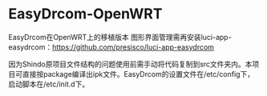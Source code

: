 # EasyDrcom-OpenWRT
EasyDrcom在OpenWRT上的移植版本
图形界面管理需再安装luci-app-easydrcom：https://github.com/presisco/luci-app-easydrcom

因为Shindo原项目文件结构的问题使用前需手动将代码复制到src文件夹内。本项目可直接按package编译出ipk文件。EasyDrcom的设置文件在/etc/config下，启动脚本在/etc/init.d下。

